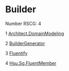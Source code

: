 <h1>Builder</h1>

Number RSCG: 4

   1 [Architect.DomainModeling](/docs/Architect.DomainModeling)

   2 [BuilderGenerator](/docs/BuilderGenerator)

   3 [Fluentify](/docs/Fluentify)

   4 [Hsu.Sg.FluentMember](/docs/Hsu.Sg.FluentMember)
    